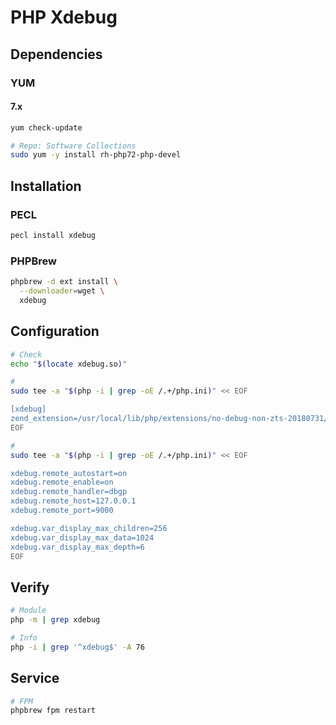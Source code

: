 # PHP Xdebug

## Dependencies

### YUM

#### 7.x

```sh
yum check-update

# Repo: Software Collections
sudo yum -y install rh-php72-php-devel
```

## Installation

### PECL

```sh
pecl install xdebug
```

### PHPBrew

```sh
phpbrew -d ext install \
  --downloader=wget \
  xdebug
```

## Configuration

```sh
# Check
echo "$(locate xdebug.so)"

#
sudo tee -a "$(php -i | grep -oE /.+/php.ini)" << EOF

[xdebug]
zend_extension=/usr/local/lib/php/extensions/no-debug-non-zts-20180731/xdebug.so
EOF

#
sudo tee -a "$(php -i | grep -oE /.+/php.ini)" << EOF

xdebug.remote_autostart=on
xdebug.remote_enable=on
xdebug.remote_handler=dbgp
xdebug.remote_host=127.0.0.1
xdebug.remote_port=9000

xdebug.var_display_max_children=256
xdebug.var_display_max_data=1024
xdebug.var_display_max_depth=6
EOF
```

## Verify

```sh
# Module
php -m | grep xdebug

# Info
php -i | grep '^xdebug$' -A 76
```

## Service

```sh
# FPM
phpbrew fpm restart
```
